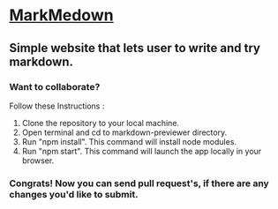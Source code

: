 # [MarkMedown](https://markmedown.netlify.app)
## Simple website that lets user to write and try markdown.

### Want to collaborate?
Follow these Instructions :
1. Clone the repository to your local machine.
2. Open terminal and cd to markdown-previewer directory.
3. Run "npm install". This command will install node modules.
4. Run "npm start". This command will launch the app locally in your browser.

### Congrats! Now you can send pull request's, if there are any changes you'd like to submit.
